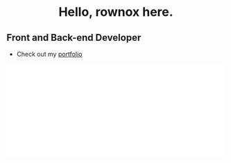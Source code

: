 <h1 align="center">Hello, rownox here.</h1>

Front and Back-end Developer
----------------------
*   Check out my [portfolio](https://rownox.github.io/)


<div align="center">
  <img src="/github-metrics.svg"></img>
</div>

